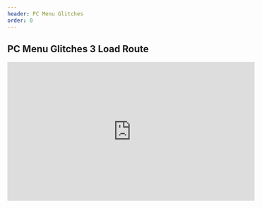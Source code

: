 ```yaml
---
header: PC Menu Glitches
order: 0
---
```


## PC Menu Glitches 3 Load Route

<iframe width="560" height="315" src="https://www.youtube.com/embed/Q2eAO6EMRA0" frameborder="0" allow="accelerometer; autoplay; clipboard-write; encrypted-media; gyroscope; picture-in-picture" allowfullscreen></iframe>
